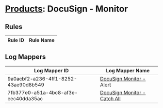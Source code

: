 # [Products](README.md): DocuSign - Monitor

## Rules

|Rule ID|Rule Name|
|----|----|


## Log Mappers

|Log Mapper ID|Log Mapper Name|
|----|----|
|9a0acbf2-a236-4ff1-8252-43ae90d8b549|[DocuSign Monitor - Alert](../mappings/9a0acbf2-a236-4ff1-8252-43ae90d8b549.md)|
|7fb377e0-a51a-4bc8-af3e-eec40dda35ac|[DocuSign Monitor - Catch All](../mappings/7fb377e0-a51a-4bc8-af3e-eec40dda35ac.md)|


